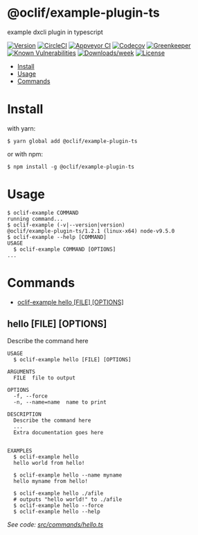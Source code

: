 @oclif/example-plugin-ts
========================

example dxcli plugin in typescript

[![Version](https://img.shields.io/npm/v/@oclif/example-plugin-ts.svg)](https://npmjs.org/package/@oclif/example-plugin-ts)
[![CircleCI](https://circleci.com/gh/oclif/example-plugin-ts/tree/master.svg?style=svg)](https://circleci.com/gh/oclif/example-plugin-ts/tree/master)
[![Appveyor CI](https://ci.appveyor.com/api/projects/status/github/oclif/example-plugin-ts?branch=master&svg=true)](https://ci.appveyor.com/project/heroku/example-plugin-ts/branch/master)
[![Codecov](https://codecov.io/gh/oclif/example-plugin-ts/branch/master/graph/badge.svg)](https://codecov.io/gh/oclif/example-plugin-ts)
[![Greenkeeper](https://badges.greenkeeper.io/oclif/example-plugin-ts.svg)](https://greenkeeper.io/)
[![Known Vulnerabilities](https://snyk.io/test/npm/@oclif/example-plugin-ts/badge.svg)](https://snyk.io/test/npm/@oclif/example-plugin-ts)
[![Downloads/week](https://img.shields.io/npm/dw/@oclif/example-plugin-ts.svg)](https://npmjs.org/package/@oclif/example-plugin-ts)
[![License](https://img.shields.io/npm/l/@oclif/example-plugin-ts.svg)](https://github.com/oclif/example-plugin-ts/blob/master/package.json)

<!-- toc -->
* [Install](#install)
* [Usage](#usage)
* [Commands](#commands)
<!-- tocstop -->
<!-- install -->
# Install

with yarn:
```
$ yarn global add @oclif/example-plugin-ts
```

or with npm:
```
$ npm install -g @oclif/example-plugin-ts
```
<!-- installstop -->
<!-- usage -->
# Usage

```sh-session
$ oclif-example COMMAND
running command...
$ oclif-example (-v|--version|version)
@oclif/example-plugin-ts/1.2.1 (linux-x64) node-v9.5.0
$ oclif-example --help [COMMAND]
USAGE
  $ oclif-example COMMAND [OPTIONS]
...
```
<!-- usagestop -->
<!-- commands -->
# Commands

* [oclif-example hello [FILE] [OPTIONS]](#hello)
## hello [FILE] [OPTIONS]

Describe the command here

```
USAGE
  $ oclif-example hello [FILE] [OPTIONS]

ARGUMENTS
  FILE  file to output

OPTIONS
  -f, --force
  -n, --name=name  name to print

DESCRIPTION
  Describe the command here
  ...
  Extra documentation goes here


EXAMPLES
  $ oclif-example hello
  hello world from hello!

  $ oclif-example hello --name myname
  hello myname from hello!

  $ oclif-example hello ./afile
  # outputs "hello world!" to ./afile
  $ oclif-example hello --force
  $ oclif-example hello --help
```

_See code: [src/commands/hello.ts](https://github.com/oclif/example-plugin-ts/blob/v1.2.1/src/commands/hello.ts)_
<!-- commandsstop -->
